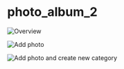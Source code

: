 # photo_album_2

![Overview](https://github.com/Vovchik01/photo_album_2/blob/master/readme_anim/photo_album_01.gif "Overview")

![Add photo](https://github.com/Vovchik01/photo_album_2/blob/master/readme_anim/photo_album_02.gif "Add photo")

![Add photo and create new category](https://github.com/Vovchik01/photo_album_2/blob/master/readme_anim/photo_album_03.gif "Add photo and create new category")
